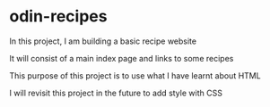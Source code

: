 # odin-recipes
In this project, I am building a basic recipe website

It will consist of a main index page and links to some recipes

This purpose of this project is to use what I have learnt about HTML

I will revisit this project in the future to add style with CSS